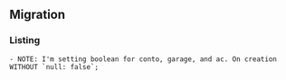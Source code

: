 ## Migration
### Listing
    - NOTE: I'm setting boolean for conto, garage, and ac. On creation WITHOUT `null: false`;
